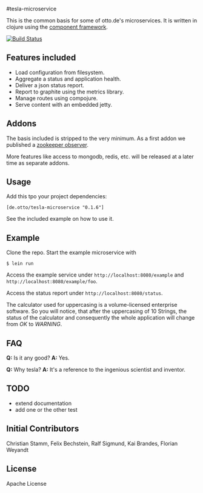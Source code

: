 #tesla-microservice

This is the common basis for some of otto.de's microservices. It is written in clojure using the [component framework](https://github.com/stuartsierra/component).

[![Build Status](https://travis-ci.org/otto-de/tesla-microservice.svg)](https://travis-ci.org/otto-de/tesla-microservice.svg)

## Features included

* Load configuration from filesystem.
* Aggregate a status and application health.
* Deliver a json status report.
* Report to graphite using the metrics library.
* Manage routes using compojure.
* Serve content with an embedded jetty.

## Addons

The basis included is stripped to the very minimum. As a first addon we published a [zookeeper observer](https://github.com/otto-de/tesla-zookeeper-observer).

More features like access to mongodb, redis, etc. will be released at a later time as separate addons.


## Usage

Add this tpo your project dependencies:

`[de.otto/tesla-microservice "0.1.6"]`

See the included example on how to use it.

## Example

Clone the repo. Start the example microservice with

`$ lein run`

Access the example service under `http://localhost:8080/example` and `http://localhost:8080/example/foo`.

Access the status report under `http://localhost:8080/status`.

The calculator used for uppercasing is a volume-licensed enterprise software.
So you will notice, that after the uppercasing of 10 Strings, the status of the calculator and consequently the whole application will change from *OK* to *WARNING*.


## FAQ

**Q:** Is it any good? **A:** Yes.

**Q:** Why tesla? **A:** It's a reference to the ingenious scientist and inventor.


## TODO

* extend documentation
* add one or the other test

## Initial Contributors

Christian Stamm, Felix Bechstein, Ralf Sigmund, Kai Brandes, Florian Weyandt

## License
Apache License

